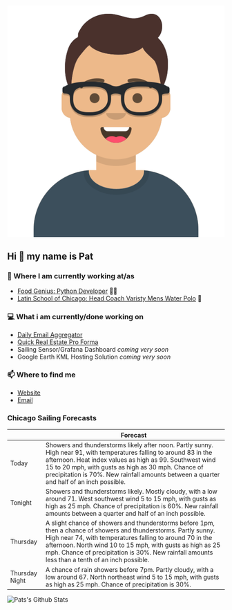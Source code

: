 [![Social banner for p-j-falconer](https://raw.githubusercontent.com/P-J-FALCONER/P-J-FALCONER/master/assets/avataaars.svg)](https://patfalconer.com/)
## Hi :wave: my name is Pat

### 💼 Where I am currently working at/as
- [Food Genius: Python Developer](https://getfoodgenius.com/) 🍔🐍
- [Latin School of Chicago: Head Coach Varisty Mens Water Polo](https://www.latinschool.org/) 🤽


### 💻 What i am currently/done working on
 - [Daily Email Aggregator](https://github.com/P-J-FALCONER/dott_daily_mail)
 - [Quick Real Estate Pro Forma](https://github.com/P-J-FALCONER/henry)
 - Sailing Sensor/Grafana Dashboard *coming very soon*
 - Google Earth KML Hosting Solution *coming very soon*

### 📫 Where to find me
 - [Website](https://patfalconer.com/)
 - [Email](mailto:patrick.j.falconer@gmail.com)


### Chicago Sailing Forecasts
|   | Forecast  |
|---|---|
| Today | Showers and thunderstorms likely after noon. Partly sunny. High near 91, with temperatures falling to around 83 in the afternoon. Heat index values as high as 99. Southwest wind 15 to 20 mph, with gusts as high as 30 mph. Chance of precipitation is 70%. New rainfall amounts between a quarter and half of an inch possible. |
| Tonight | Showers and thunderstorms likely. Mostly cloudy, with a low around 71. West southwest wind 5 to 15 mph, with gusts as high as 25 mph. Chance of precipitation is 60%. New rainfall amounts between a quarter and half of an inch possible. |
| Thursday | A slight chance of showers and thunderstorms before 1pm, then a chance of showers and thunderstorms. Partly sunny. High near 74, with temperatures falling to around 70 in the afternoon. North wind 10 to 15 mph, with gusts as high as 25 mph. Chance of precipitation is 30%. New rainfall amounts less than a tenth of an inch possible. |
| Thursday Night | A chance of rain showers before 7pm. Partly cloudy, with a low around 67. North northeast wind 5 to 15 mph, with gusts as high as 25 mph. Chance of precipitation is 30%. |

![Pats's Github Stats](https://github-readme-stats.vercel.app/api?username=p-j-falconer&show_icons=true&theme=radical)
